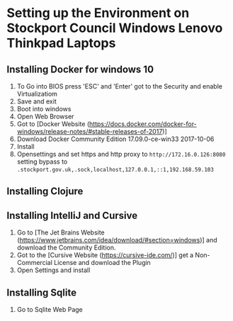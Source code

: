 # Setting up the Environment on Stockport Council Windows Lenovo Thinkpad Laptops

## Installing Docker for windows 10

1. To Go into BIOS press 'ESC' and 'Enter' got to the Security and enable Virtualizatiom
2. Save and exit
3. Boot into windows
5. Open Web Browser
6. Got to [Docker Website (https://docs.docker.com/docker-for-windows/release-notes/#stable-releases-of-2017)]
7. Download Docker Community Edition 17.09.0-ce-win33 2017-10-06
8. Install
9. Opensettings and set https and http proxy to `http://172.16.0.126:8080` setting bypass to `.stockport.gov.uk,.sock,localhost,127.0.0.1,::1,192.168.59.103`

## Installing Clojure





## Installing IntelliJ and Cursive

1. Go to [The Jet Brains Website (https://www.jetbrains.com/idea/download/#section=windows)] and download the Community Edition.
2. Got to the [Cursive Website  (https://cursive-ide.com/)] get a Non-Commercial License and download the Plugin
3. Open Settings and install

## Installing Sqlite

1. Go to Sqlite Web Page
